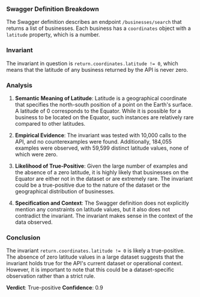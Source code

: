 ### Swagger Definition Breakdown
The Swagger definition describes an endpoint `/businesses/search` that returns a list of businesses. Each business has a `coordinates` object with a `latitude` property, which is a number.

### Invariant
The invariant in question is `return.coordinates.latitude != 0`, which means that the latitude of any business returned by the API is never zero.

### Analysis
1. **Semantic Meaning of Latitude**: Latitude is a geographical coordinate that specifies the north-south position of a point on the Earth's surface. A latitude of 0 corresponds to the Equator. While it is possible for a business to be located on the Equator, such instances are relatively rare compared to other latitudes.

2. **Empirical Evidence**: The invariant was tested with 10,000 calls to the API, and no counterexamples were found. Additionally, 184,055 examples were observed, with 59,599 distinct latitude values, none of which were zero.

3. **Likelihood of True-Positive**: Given the large number of examples and the absence of a zero latitude, it is highly likely that businesses on the Equator are either not in the dataset or are extremely rare. The invariant could be a true-positive due to the nature of the dataset or the geographical distribution of businesses.

4. **Specification and Context**: The Swagger definition does not explicitly mention any constraints on latitude values, but it also does not contradict the invariant. The invariant makes sense in the context of the data observed.

### Conclusion
The invariant `return.coordinates.latitude != 0` is likely a true-positive. The absence of zero latitude values in a large dataset suggests that the invariant holds true for the API's current dataset or operational context. However, it is important to note that this could be a dataset-specific observation rather than a strict rule.

**Verdict**: True-positive
**Confidence**: 0.9
